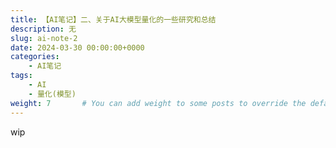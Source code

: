```yaml
---
title: 【AI笔记】二、关于AI大模型量化的一些研究和总结
description: 无
slug: ai-note-2
date: 2024-03-30 00:00:00+0000
categories:
    - AI笔记
tags:
    - AI
    - 量化(模型)
weight: 7       # You can add weight to some posts to override the default sorting (date descending)
---
```


wip
